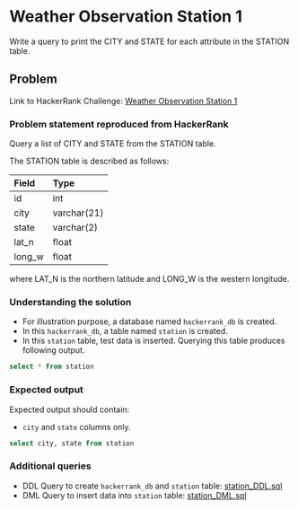 # Weather Observation Station 1
Write a query to print the CITY and STATE for each attribute in the STATION table.

## Problem
Link to HackerRank Challenge: [Weather Observation Station 1](https://www.hackerrank.com/challenges/weather-observation-station-1/problem)

### Problem statement reproduced from HackerRank
Query a list of CITY and STATE from the STATION table.

The STATION table is described as follows:

| Field | Type |
| :----------- | :----------- |
| id | int |
| city | varchar(21) |
| state | varchar(2) |
| lat_n | float |
| long_w | float |

where LAT_N is the northern latitude and LONG_W is the western longitude.

### Understanding the solution

- For illustration purpose, a database named `hackerrank_db` is created.
- In this `hackerrank_db`, a table named `station` is created.
- In this `station` table, test data is inserted. Querying this table produces following output.

```sql 
select * from station
```

### Expected output
Expected output should contain:
- `city` and `state` columns only.

```sql 
select city, state from station
```

### Additional queries

- DDL Query to create `hackerrank_db` and `station` table: [station_DDL.sql](station_DDL.sql)
- DML Query to insert data into `station` table: [station_DML.sql](station_DML.sql)



